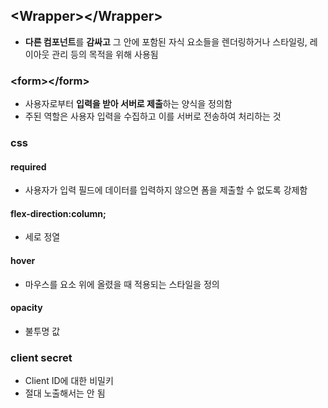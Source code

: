 ## \<Wrapper>\</Wrapper>

- **다른 컴포넌트**를 **감싸고** 그 안에 포함된 자식 요소들을 렌더링하거나 스타일링, 레이아웃 관리 등의 목적을 위해 사용됨

### \<form>\</form>

- 사용자로부터 **입력을 받아 서버로 제출**하는 양식을 정의함
- 주된 역할은 사용자 입력을 수집하고 이를 서버로 전송하여 처리하는 것

### css

#### required

- 사용자가 입력 필드에 데이터를 입력하지 않으면 폼을 제출할 수 없도록 강제함

#### flex-direction:column;

- 세로 정열

#### hover

- 마우스를 요소 위에 올렸을 때 적용되는 스타일을 정의

#### opacity

- 불투명 값

### client secret

- Client ID에 대한 비밀키
- 절대 노출해서는 안 됨

